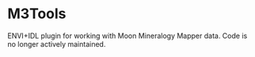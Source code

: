# M3Tools
ENVI+IDL plugin for working with Moon Mineralogy Mapper data.  Code is no longer actively maintained.
